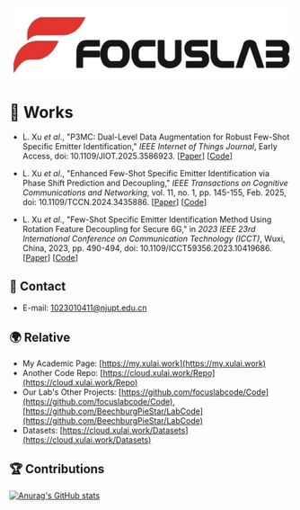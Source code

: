 ![FocusLab](./FocusLab_Logo.png)

# 📑 Works
* L. Xu *et al*., "P3MC: Dual-Level Data Augmentation for Robust Few-Shot Specific Emitter Identification," *IEEE Internet of Things Journal*, Early Access, doi: 10.1109/JIOT.2025.3586923. [[Paper](https://ieeexplore.ieee.org/document/11073147)] [[Code](https://github.com/IcedWatermelonJuice/P3MC)]

* L. Xu *et al*., "Enhanced Few-Shot Specific Emitter Identification via Phase Shift Prediction and Decoupling," *IEEE Transactions on Cognitive Communications and 
Networking*, vol. 11, no. 1, pp. 145-155, Feb. 2025, doi: 10.1109/TCCN.2024.3435886. [[Paper](https://ieeexplore.ieee.org/document/10614374)] [[Code](https://github.com/IcedWatermelonJuice/FS-SEI/tree/main/PSPD)]

* L. Xu *et al*., "Few-Shot Specific Emitter Identification Method Using Rotation Feature Decoupling for Secure 6G," in *2023 IEEE 23rd International Conference on 
Communication Technology (ICCT)*, Wuxi, China, 2023, pp. 490-494, doi: 10.1109/ICCT59356.2023.10419686. [[Paper](https://ieeexplore.ieee.org/document/10419686)] [[Code](https://github.com/IcedWatermelonJuice/FS-SEI/tree/main/Rotation-Feature-Decoupling)]

## 📧 Contact
* E-mail: [1023010411@njupt.edu.cn](mailto:1023010411@njupt.edu.cn)

## 🌍 Relative
- My Academic Page: [https://my.xulai.work](https://my.xulai.work)
- Another Code Repo: [https://cloud.xulai.work/Repo](https://cloud.xulai.work/Repo)
- Our Lab's Other Projects: [https://github.com/focuslabcode/Code](https://github.com/focuslabcode/Code), [https://github.com/BeechburgPieStar/LabCode](https://github.com/BeechburgPieStar/LabCode)
- Datasets: [https://cloud.xulai.work/Datasets](https://cloud.xulai.work/Datasets)

## 🏆 Contributions
[![Anurag's GitHub stats](https://github-readme-stats.vercel.app/api?username=IcedWatermelonJuice&show_icons=true&theme=ambient_gradient)](https://github.com/anuraghazra/github-readme-stats)

